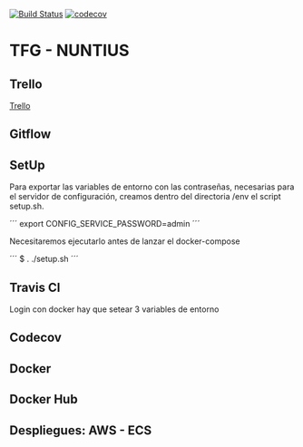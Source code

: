 
[![Build Status](https://travis-ci.org/SergioJF/TFG.svg?branch=master)](https://travis-ci.org/SergioJF/TFG)
[![codecov](https://codecov.io/gh/SergioJF/TFG/branch/master/graph/badge.svg)](https://codecov.io/gh/SergioJF/TFG)

# TFG - NUNTIUS

## Trello 

[Trello](https://trello.com/b/vvEc7eQt/sergio-jimenez-tfg-16-17)

## Gitflow

## SetUp

Para exportar las variables de entorno con las contraseñas, necesarias para el servidor de configuración, creamos dentro del directoria /env el script setup.sh.

´´´
export CONFIG_SERVICE_PASSWORD=admin
´´´

Necesitaremos ejecutarlo antes de lanzar el docker-compose

´´´
$ . ./setup.sh
´´´

## Travis CI 

Login con docker hay que setear 3 variables de entorno

## Codecov

## Docker

## Docker Hub

## Despliegues: AWS - ECS